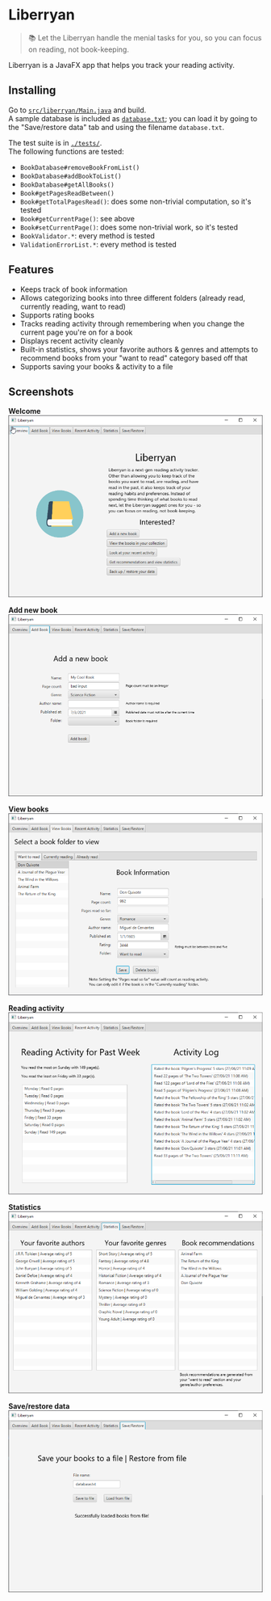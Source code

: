 # Liberryan

> 📚 Let the Liberryan handle the menial tasks for you, so you can focus on reading, not book-keeping.

Liberryan is a JavaFX app that helps you track your reading activity.

## Installing

Go to [`src/liberryan/Main.java`](./src/liberryan/Main.java) and build.<br>
A sample database is included as [`database.txt`](./database.txt); you can load it by going to the "Save/restore data"
tab and using the filename `database.txt`.

The test suite is in [`./tests/`](./tests).<br>
The following functions are tested:

- `BookDatabase#removeBookFromList()`
- `BookDatabase#addBookToList()`
- `BookDatabase#getAllBooks()`
- `Book#getPagesReadBetween()`
- `Book#getTotalPagesRead()`: does some non-trivial computation, so it's tested
- `Book#getCurrentPage()`: see above
- `Book#setCurrentPage()`: does some non-trivial work, so it's tested
- `BookValidator.*`: every method is tested
- `ValidationErrorList.*`: every method is tested

## Features

- Keeps track of book information
- Allows categorizing books into three different folders (already read, currently reading, want to read)
- Supports rating books
- Tracks reading activity through remembering when you change the current page you're on for a book
- Displays recent activity cleanly
- Built-in statistics, shows your favorite authors & genres and attempts to recommend books from your "want to read" category based off that
- Supports saving your books & activity to a file

## Screenshots

**Welcome**<br>
![Welcome screen](./static/welcome-screen.png)

**Add new book**<br>
![Add new book](./static/add-new-book.png)

**View books**<br>
![View books](./static/view-books.png)

**Reading activity**<br>
![Reading activity](./static/reading-activity.png)

**Statistics**<br>
![Statistics](./static/statistics.png)

**Save/restore data**<br>
![Save/restore data](./static/save-restore-data.png)